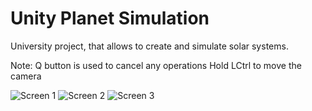 # Unity Planet Simulation

University project, that allows to create and simulate solar systems.

Note: Q button is used to cancel any operations
	  Hold LCtrl to move the camera

![Screen 1](https://i.gyazo.com/6d0db191cb92a9d036494c6a605bf807.jpg)
![Screen 2](https://i.gyazo.com/e9f7dc21f0ca3f390feb2d60307bfa0b.jpg)
![Screen 3](https://i.gyazo.com/a249dbc0882d91ea5636f19b588983f1.png)
